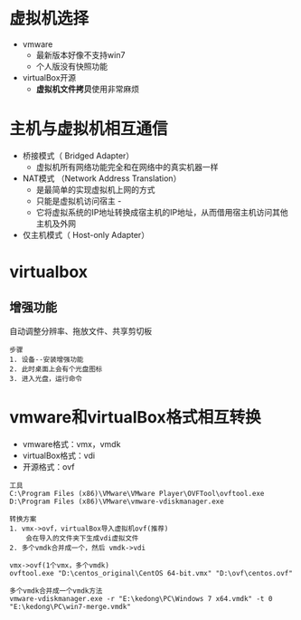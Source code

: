 # 虚拟机选择
- vmware
	- 最新版本好像不支持win7
	- 个人版没有快照功能
- virtualBox开源
	- **虚拟机文件拷贝**使用非常麻烦

# 主机与虚拟机相互通信
- 桥接模式（ Bridged Adapter）
    - 虚拟机所有网络功能完全和在网络中的真实机器一样
- NAT模式 （Network Address Translation）
    - 是最简单的实现虚拟机上网的方式
    - 只能是虚拟机访问宿主    - 
    - 它将虚拟系统的IP地址转换成宿主机的IP地址，从而借用宿主机访问其他主机及外网
- 仅主机模式（ Host-only Adapter）
# virtualbox 
## 增强功能
自动调整分辨率、拖放文件、共享剪切板
```
步骤
1. 设备--安装增强功能
2. 此时桌面上会有个光盘图标
3. 进入光盘，运行命令
```

# vmware和virtualBox格式相互转换
- vmware格式：vmx，vmdk
- virtualBox格式：vdi
- 开源格式：ovf
  
```
工具
C:\Program Files (x86)\VMware\VMware Player\OVFTool\ovftool.exe
D:\Program Files (x86)\VMware\vmware-vdiskmanager.exe
  
转换方案
1. vmx->ovf，virtualBox导入虚拟机ovf(推荐)
    会在导入的文件夹下生成vdi虚拟文件
2. 多个vmdk合并成一个，然后 vmdk->vdi
  
vmx->ovf(1个vmx，多个vmdk)
ovftool.exe "D:\centos_original\CentOS 64-bit.vmx" "D:\ovf\centos.ovf"
  
多个vmdk合并成一个vmdk方法
vmware-vdiskmanager.exe -r "E:\kedong\PC\Windows 7 x64.vmdk" -t 0 "E:\kedong\PC\win7-merge.vmdk"
```


